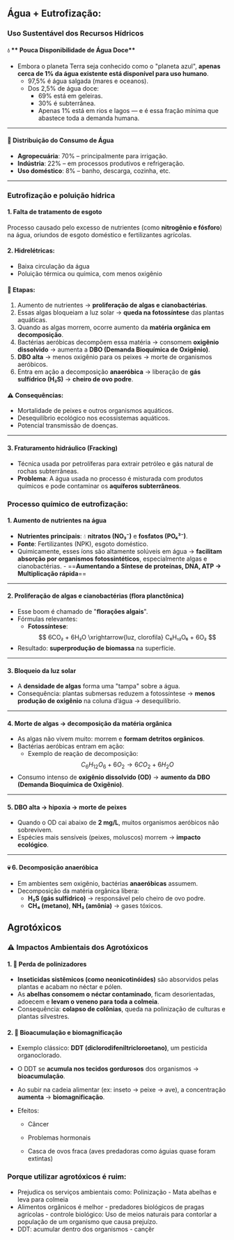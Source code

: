 ## Água + Eutrofização:
###  **Uso Sustentável dos Recursos Hídricos**

#### 💧 ** Pouca Disponibilidade de Água Doce**

- Embora o planeta Terra seja conhecido como o "planeta azul", **apenas cerca de 1% da água existente está disponível para uso humano**.
    - 97,5% é água salgada (mares e oceanos).
    - Dos 2,5% de água doce:
        - 69% está em geleiras.
        - 30% é subterrânea.
        - Apenas 1% está em rios e lagos — e é essa fração mínima que abastece toda a demanda humana.

---
#### 🚰 **Distribuição do Consumo de Água**

- **Agropecuária**: 70% – principalmente para irrigação.
- **Indústria**: 22% – em processos produtivos e refrigeração.
- **Uso doméstico**: 8% – banho, descarga, cozinha, etc.

---


###  **Eutrofização e poluição hídrica**

#### **1. Falta de tratamento de esgoto**
Processo causado pelo excesso de nutrientes (como **nitrogênio e fósforo**) na água, oriundos de esgoto doméstico e fertilizantes agrícolas.
#### **2. Hidrelétricas**: 
- Baixa circulação da água
- Poluição térmica ou química, com menos oxigênio
#### 🔄 Etapas:
1. Aumento de nutrientes → **proliferação de algas e cianobactérias**.
2. Essas algas bloqueiam a luz solar → **queda na fotossíntese** das plantas aquáticas.
3. Quando as algas morrem, ocorre aumento da **matéria orgânica em decomposição**.
4. Bactérias aeróbicas decompõem essa matéria → consomem **oxigênio dissolvido** → aumenta a **DBO (Demanda Bioquímica de Oxigênio)**.
5. **DBO alta** → menos oxigênio para os peixes → morte de organismos aeróbicos.
6. Entra em ação a decomposição **anaeróbica** → liberação de **gás sulfídrico (H₂S)** → **cheiro de ovo podre**.
#### ⚠️ Consequências:
- Mortalidade de peixes e outros organismos aquáticos.
- Desequilíbrio ecológico nos ecossistemas aquáticos.
- Potencial transmissão de doenças.
---
#### **3. Fraturamento hidráulico (Fracking)**
- Técnica usada por petrolíferas para extrair petróleo e gás natural de rochas subterrâneas.
- **Problema**: A água usada no processo é misturada com produtos químicos e pode contaminar os **aquíferos subterrâneos**.


### **Processo químico de eutrofização:**

####  **1. Aumento de nutrientes na água**

- **Nutrientes principais**: 💧 **nitratos (NO₃⁻)** e **fosfatos (PO₄³⁻)**.
- **Fonte**: Fertilizantes (NPK), esgoto doméstico.
- Quimicamente, esses íons são altamente solúveis em água → **facilitam absorção por organismos fotossintéticos**, especialmente algas e cianobactérias. - ==**Aumentando a Síntese de proteínas, DNA, ATP → Multiplicação rápida**==
---
####  **2. Proliferação de algas e cianobactérias (flora planctônica)**

- Esse boom é chamado de "**florações algais**".
- Fórmulas relevantes:
    - **Fotossíntese**:  
    $$
    6CO₂ + 6H₂O \xrightarrow{luz, clorofila} C₆H₁₂O₆ + 6O₂
    $$
- Resultado: **superprodução de biomassa** na superfície.
---
####  **3. Bloqueio da luz solar**

- A **densidade de algas** forma uma "tampa" sobre a água.
- Consequência: plantas submersas reduzem a fotossíntese → **menos produção de oxigênio** na coluna d’água → desequilíbrio.
---
#### **4. Morte de algas → decomposição da matéria orgânica**

- As algas não vivem muito: morrem e **formam detritos orgânicos**.
- Bactérias aeróbicas entram em ação:
    - Exemplo de reação de decomposição:  
    $$
        C_6​H_{12}​O_6​+6O_2​→6CO_2​+6H_2​O
        $$
- Consumo intenso de **oxigênio dissolvido (OD)** → **aumento da DBO (Demanda Bioquímica de Oxigênio)**.

---
####  **5. DBO alta → hipoxia → morte de peixes**

- Quando o OD cai abaixo de **2 mg/L**, muitos organismos aeróbicos não sobrevivem.
- Espécies mais sensíveis (peixes, moluscos) morrem → **impacto ecológico**.

---
#### 💀 **6. Decomposição anaeróbica**

- Em ambientes sem oxigênio, bactérias **anaeróbicas** assumem.
- Decomposição da matéria orgânica libera:
    - **H₂S (gás sulfídrico)** → responsável pelo cheiro de ovo podre.
    - **CH₄ (metano)**, **NH₃ (amônia)** → gases tóxicos.

## Agrotóxicos 

### ⚠️ **Impactos Ambientais dos Agrotóxicos**

#### 1. 🐝 **Perda de polinizadores**

- **Inseticidas sistêmicos (como neonicotinóides)** são absorvidos pelas plantas e acabam no néctar e pólen.
- As **abelhas consomem o néctar contaminado**, ficam desorientadas, adoecem e **levam o veneno para toda a colmeia**.
- Consequência: **colapso de colônias**, queda na polinização de culturas e plantas silvestres.
#### 2. 🧬 **Bioacumulação e biomagnificação**

- Exemplo clássico: **DDT (diclorodifeniltricloroetano)**, um pesticida organoclorado.
    
- O DDT se **acumula nos tecidos gordurosos** dos organismos → **bioacumulação**.
    
- Ao subir na cadeia alimentar (ex: inseto → peixe → ave), a concentração **aumenta** → **biomagnificação**.
    
- Efeitos:
    
    - Câncer
        
    - Problemas hormonais
        
    - Casca de ovos fraca (aves predadoras como águias quase foram extintas)
### Porque utilizar agrotóxicos é ruim:

 - Prejudica os serviços ambientais como: Polinização - Mata abelhas e leva para colmeia
 - Alimentos orgânicos é melhor - predadores biológicos de pragas agrícolas - controle biológico: Uso de meios naturais para contorlar a população de um organismo que causa prejuízo. 
 - DDT: acumular dentro dos organismos - cançêr